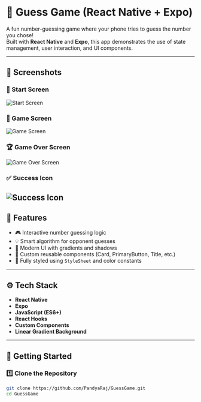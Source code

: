 # 🎯 Guess Game (React Native + Expo)

A fun number-guessing game where your phone tries to guess the number you chose!  
Built with **React Native** and **Expo**, this app demonstrates the use of state management, user interaction, and UI components.

---


## 📸 Screenshots

### 🏁 Start Screen
![Start Screen](./assets/start.png)

### 🎯 Game Screen
![Game Screen](./assets/game.png)

### 🏆 Game Over Screen
![Game Over Screen](./assets/gameover.png)

### ✅ Success Icon
![Success Icon](./assets/success.png)
---

## 🧠 Features

- 🎮 Interactive number guessing logic  
- 💡 Smart algorithm for opponent guesses  
- 🎨 Modern UI with gradients and shadows  
- 🧱 Custom reusable components (Card, PrimaryButton, Title, etc.)  
- 🌈 Fully styled using `StyleSheet` and color constants  

---

## ⚙️ Tech Stack

- **React Native**
- **Expo**
- **JavaScript (ES6+)**
- **React Hooks**
- **Custom Components**
- **Linear Gradient Background**

---

## 🚀 Getting Started

### 1️⃣ Clone the Repository
```bash
git clone https://github.com/PandyaRaj/GuessGame.git
cd GuessGame
